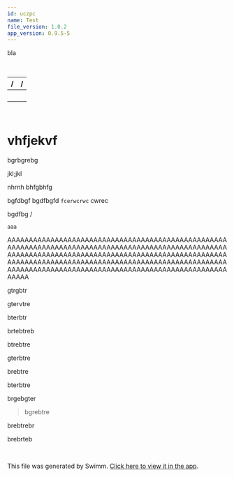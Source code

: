 ```yaml
---
id: uczpc
name: Test
file_version: 1.0.2
app_version: 0.9.5-5
---
```


bla

<br/>

|/   |/   |
|----|----|
|<br>|<br>|

<br/>

# vhfjekvf




bgrbgrebg

jkl;jkl

nhrnh bhfgbhfg

bgfdbgf bgdfbgfd `fcerwcrwc` cwrec

bgdfbg /

```
aaa
```

AAAAAAAAAAAAAAAAAAAAAAAAAAAAAAAAAAAAAAAAAAAAAAAAAAAAAAAAAAAAAAAAAAAAAAAAAAAAAAAAAAAAAAAAAAAAAAAAAAAAAAAAAAAAAAAAAAAAAAAAAAAAAAAAAAAAAAAAAAAAAAAAAAAAAAAAAAAAAAAAAAAAAAAAAAAAAAAAAAAAAAAAAAAAAAAAAAAAAAAAAAAAAAAAAAAAAAAAAAAAAAAAAAAAAAAAAAAAAAAAAAAAAAAAAAAAAAAAAAAA

gtrgbtr

gtervtre

bterbtr

brtebtreb

btrebtre

gterbtre

brebtre

bterbtre

brgebgter

> bgrebtre

brebtrebr

brebrteb

<br/>

This file was generated by Swimm. [Click here to view it in the app](https://swimm-web-app.web.app/repos/ls4DA2fLasmQuEbT4ipw/docs/uczpc).